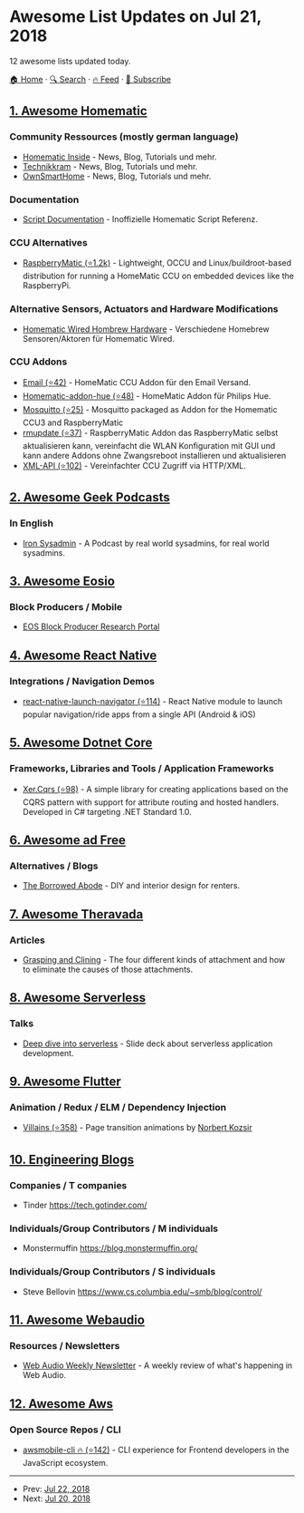 # Awesome List Updates on Jul 21, 2018

12 awesome lists updated today.

[🏠 Home](/README.md) · [🔍 Search](https://www.trackawesomelist.com/search/) · [🔥 Feed](https://www.trackawesomelist.com/rss.xml) · [📮 Subscribe](https://trackawesomelist.us17.list-manage.com/subscribe?u=d2f0117aa829c83a63ec63c2f&id=36a103854c)



## [1. Awesome Homematic](/content/homematic-community/awesome-homematic/README.md)

### Community Ressources (mostly german language)

*   [Homematic Inside](https://www.homematic-inside.de/) - News, Blog, Tutorials und mehr.
*   [Technikkram](https://technikkram.net) - News, Blog, Tutorials und mehr.
*   [OwnSmartHome](https://ownsmarthome.de/category/homematic/) - News, Blog, Tutorials und mehr.

### Documentation

*   [Script Documentation](http://www.wikimatic.de/wiki/Script_Dokumentation) - Inoffizielle Homematic Script Referenz.

### CCU Alternatives

*   [RaspberryMatic (⭐1.2k)](https://github.com/jens-maus/RaspberryMatic) - Lightweight, OCCU and Linux/buildroot-based distribution for running a HomeMatic CCU on embedded devices like the RaspberryPi.

### Alternative Sensors, Actuators and Hardware Modifications

*   [Homematic Wired Hombrew Hardware](https://github.com/jfische) - Verschiedene Homebrew Sensoren/Aktoren für Homematic Wired.

### CCU Addons

*   [Email (⭐42)](https://github.com/jens-maus/hm_email) - HomeMatic CCU Addon für den Email Versand.
*   [Homematic-addon-hue (⭐48)](https://github.com/j-a-n/homematic-addon-hue) - HomeMatic Addon für Philips Hue.
*   [Mosquitto (⭐25)](https://github.com/hobbyquaker/ccu-addon-mosquitto) - Mosquitto packaged as Addon for the Homematic CCU3 and RaspberryMatic
*   [rmupdate (⭐37)](https://github.com/j-a-n/raspberrymatic-addon-rmupdate) - RaspberryMatic Addon das RaspberryMatic selbst aktualisieren kann, vereinfacht die WLAN Konfiguration mit GUI und kann andere Addons ohne Zwangsreboot installieren und aktualisieren
*   [XML-API (⭐102)](https://github.com/hobbyquaker/xml-api) - Vereinfachter CCU Zugriff via HTTP/XML.

## [2. Awesome Geek Podcasts](/content/ayr-ton/awesome-geek-podcasts/README.md)

### In English

*   [Iron Sysadmin](https://www.ironsysadmin.com/) - A Podcast by real world sysadmins, for real world sysadmins.

## [3. Awesome Eosio](/content/DanailMinchev/awesome-eosio/README.md)

### Block Producers / Mobile

*   [EOS Block Producer Research Portal](https://www.alohaeos.com/vote)

## [4. Awesome React Native](/content/jondot/awesome-react-native/README.md)

### Integrations / Navigation Demos

*   [react-native-launch-navigator (⭐114)](https://github.com/dpa99c/react-native-launch-navigator) - React Native module to launch popular navigation/ride apps from a single API (Android & iOS)

## [5. Awesome Dotnet Core](/content/thangchung/awesome-dotnet-core/README.md)

### Frameworks, Libraries and Tools / Application Frameworks

*   [Xer.Cqrs (⭐98)](https://github.com/jeyjeyemem/Xer.Cqrs) - A simple library for creating applications based on the CQRS pattern with support for attribute routing and hosted handlers. Developed in C# targeting .NET Standard 1.0.

## [6. Awesome ad Free](/content/johnjago/awesome-ad-free/README.md)

### Alternatives / Blogs

*   [The Borrowed Abode](http://theborrowedabode.com/advertise/) - DIY and interior design for renters.

## [7. Awesome Theravada](/content/johnjago/awesome-theravada/README.md)

### Articles

*   [Grasping and Clining](http://www.buddhanet.net/budasa7.htm) - The four different kinds of attachment and how to eliminate the causes of those attachments.

## [8. Awesome Serverless](/content/pmuens/awesome-serverless/README.md)

### Talks

*   [Deep dive into serverless](https://www.slideshare.net/AmazonWebServices/deep-dive-on-serverless-application-development-102837125) - Slide deck about serverless application development.

## [9. Awesome Flutter](/content/Solido/awesome-flutter/README.md)

### Animation / Redux / ELM / Dependency Injection

*   [Villains (⭐358)](https://github.com/Norbert515/flutter_villains) <!--stargazers:Norbert515/flutter_villains--> - Page transition animations by [Norbert Kozsir](https://twitter.com/norbertkozsir)

## [10. Engineering Blogs](/content/kilimchoi/engineering-blogs/README.md)

### Companies / T companies

*   Tinder <https://tech.gotinder.com/>

### Individuals/Group Contributors / M individuals

*   Monstermuffin <https://blog.monstermuffin.org/>

### Individuals/Group Contributors / S individuals

*   Steve Bellovin <https://www.cs.columbia.edu/~smb/blog/control/>

## [11. Awesome Webaudio](/content/notthetup/awesome-webaudio/README.md)

### Resources / Newsletters

*   [Web Audio Weekly Newsletter](https://www.webaudioweekly.com) - A weekly review of what's happening in Web Audio.

## [12. Awesome Aws](/content/donnemartin/awesome-aws/README.md)

### Open Source Repos / CLI

*   [awsmobile-cli :fire: (⭐142)](https://github.com/aws/awsmobile-cli) - CLI experience for Frontend developers in the JavaScript ecosystem.

---

- Prev: [Jul 22, 2018](/content/2018/07/22/README.md)
- Next: [Jul 20, 2018](/content/2018/07/20/README.md)